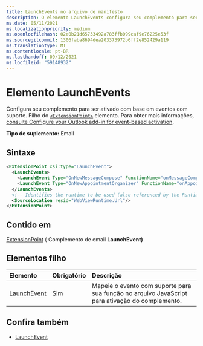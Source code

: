 ```yaml
---
title: LaunchEvents no arquivo de manifesto
description: O elemento LaunchEvents configura seu complemento para ser ativado com base em eventos suportados.
ms.date: 05/11/2021
ms.localizationpriority: medium
ms.openlocfilehash: 02e0b21d65733492a783ffb099caf9e76225e53f
ms.sourcegitcommit: 1306faba8694dea203373972b6ff2e852429a119
ms.translationtype: MT
ms.contentlocale: pt-BR
ms.lasthandoff: 09/12/2021
ms.locfileid: "59148932"
---
```

# <a name="launchevents-element"></a>Elemento LaunchEvents

Configura seu complemento para ser ativado com base em eventos com suporte. Filho do [`<ExtensionPoint>`](extensionpoint.md) elemento. Para obter mais informações, [consulte Configure your Outlook add-in for event-based activation](../../outlook/autolaunch.md).

**Tipo de suplemento:** Email

## <a name="syntax"></a>Sintaxe

```XML
<ExtensionPoint xsi:type="LaunchEvent">
  <LaunchEvents>
    <LaunchEvent Type="OnNewMessageCompose" FunctionName="onMessageComposeHandler"/>
    <LaunchEvent Type="OnNewAppointmentOrganizer" FunctionName="onAppointmentComposeHandler"/>
  </LaunchEvents>
  <!-- Identifies the runtime to be used (also referenced by the Runtime element). -->
  <SourceLocation resid="WebViewRuntime.Url"/>
</ExtensionPoint>
```

## <a name="contained-in"></a>Contido em

[ExtensionPoint](extensionpoint.md) ( Complemento de email **LaunchEvent)**

## <a name="child-elements"></a>Elementos filho

|  Elemento |  Obrigatório  |  Descrição  |
|:-----|:-----|:-----|
| [LaunchEvent](launchevent.md) | Sim |  Mapeie o evento com suporte para sua função no arquivo JavaScript para ativação do complemento. |

## <a name="see-also"></a>Confira também

- [LaunchEvent](launchevent.md)
